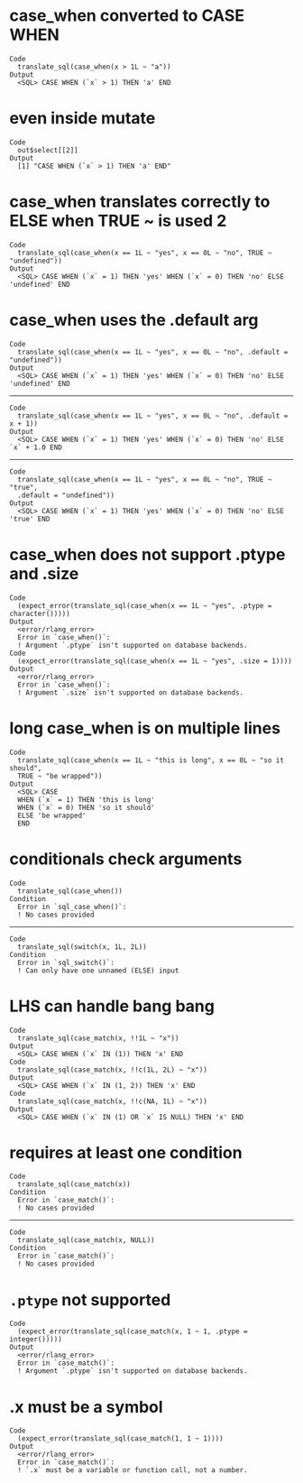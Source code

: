 # case_when converted to CASE WHEN

    Code
      translate_sql(case_when(x > 1L ~ "a"))
    Output
      <SQL> CASE WHEN (`x` > 1) THEN 'a' END

# even inside mutate

    Code
      out$select[[2]]
    Output
      [1] "CASE WHEN (`x` > 1) THEN 'a' END"

# case_when translates correctly to ELSE when TRUE ~ is used 2

    Code
      translate_sql(case_when(x == 1L ~ "yes", x == 0L ~ "no", TRUE ~ "undefined"))
    Output
      <SQL> CASE WHEN (`x` = 1) THEN 'yes' WHEN (`x` = 0) THEN 'no' ELSE 'undefined' END

# case_when uses the .default arg

    Code
      translate_sql(case_when(x == 1L ~ "yes", x == 0L ~ "no", .default = "undefined"))
    Output
      <SQL> CASE WHEN (`x` = 1) THEN 'yes' WHEN (`x` = 0) THEN 'no' ELSE 'undefined' END

---

    Code
      translate_sql(case_when(x == 1L ~ "yes", x == 0L ~ "no", .default = x + 1))
    Output
      <SQL> CASE WHEN (`x` = 1) THEN 'yes' WHEN (`x` = 0) THEN 'no' ELSE `x` + 1.0 END

---

    Code
      translate_sql(case_when(x == 1L ~ "yes", x == 0L ~ "no", TRUE ~ "true",
      .default = "undefined"))
    Output
      <SQL> CASE WHEN (`x` = 1) THEN 'yes' WHEN (`x` = 0) THEN 'no' ELSE 'true' END

# case_when does not support .ptype and .size

    Code
      (expect_error(translate_sql(case_when(x == 1L ~ "yes", .ptype = character()))))
    Output
      <error/rlang_error>
      Error in `case_when()`:
      ! Argument `.ptype` isn't supported on database backends.
    Code
      (expect_error(translate_sql(case_when(x == 1L ~ "yes", .size = 1))))
    Output
      <error/rlang_error>
      Error in `case_when()`:
      ! Argument `.size` isn't supported on database backends.

# long case_when is on multiple lines

    Code
      translate_sql(case_when(x == 1L ~ "this is long", x == 0L ~ "so it should",
      TRUE ~ "be wrapped"))
    Output
      <SQL> CASE
      WHEN (`x` = 1) THEN 'this is long'
      WHEN (`x` = 0) THEN 'so it should'
      ELSE 'be wrapped'
      END

# conditionals check arguments

    Code
      translate_sql(case_when())
    Condition
      Error in `sql_case_when()`:
      ! No cases provided

---

    Code
      translate_sql(switch(x, 1L, 2L))
    Condition
      Error in `sql_switch()`:
      ! Can only have one unnamed (ELSE) input

# LHS can handle bang bang

    Code
      translate_sql(case_match(x, !!1L ~ "x"))
    Output
      <SQL> CASE WHEN (`x` IN (1)) THEN 'x' END
    Code
      translate_sql(case_match(x, !!c(1L, 2L) ~ "x"))
    Output
      <SQL> CASE WHEN (`x` IN (1, 2)) THEN 'x' END
    Code
      translate_sql(case_match(x, !!c(NA, 1L) ~ "x"))
    Output
      <SQL> CASE WHEN (`x` IN (1) OR `x` IS NULL) THEN 'x' END

# requires at least one condition

    Code
      translate_sql(case_match(x))
    Condition
      Error in `case_match()`:
      ! No cases provided

---

    Code
      translate_sql(case_match(x, NULL))
    Condition
      Error in `case_match()`:
      ! No cases provided

# `.ptype` not supported

    Code
      (expect_error(translate_sql(case_match(x, 1 ~ 1, .ptype = integer()))))
    Output
      <error/rlang_error>
      Error in `case_match()`:
      ! Argument `.ptype` isn't supported on database backends.

# .x must be a symbol

    Code
      (expect_error(translate_sql(case_match(1, 1 ~ 1))))
    Output
      <error/rlang_error>
      Error in `case_match()`:
      ! `.x` must be a variable or function call, not a number.

